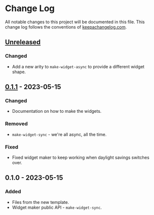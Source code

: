 # Change Log
All notable changes to this project will be documented in this file. This change log follows the conventions of [keepachangelog.com](http://keepachangelog.com/).

## [Unreleased]
### Changed
- Add a new arity to `make-widget-async` to provide a different widget shape.

## [0.1.1] - 2023-05-15
### Changed
- Documentation on how to make the widgets.

### Removed
- `make-widget-sync` - we're all async, all the time.

### Fixed
- Fixed widget maker to keep working when daylight savings switches over.

## 0.1.0 - 2023-05-15
### Added
- Files from the new template.
- Widget maker public API - `make-widget-sync`.

[Unreleased]: https://sourcehost.site/your-name/volcanoes/compare/0.1.1...HEAD
[0.1.1]: https://sourcehost.site/your-name/volcanoes/compare/0.1.0...0.1.1
